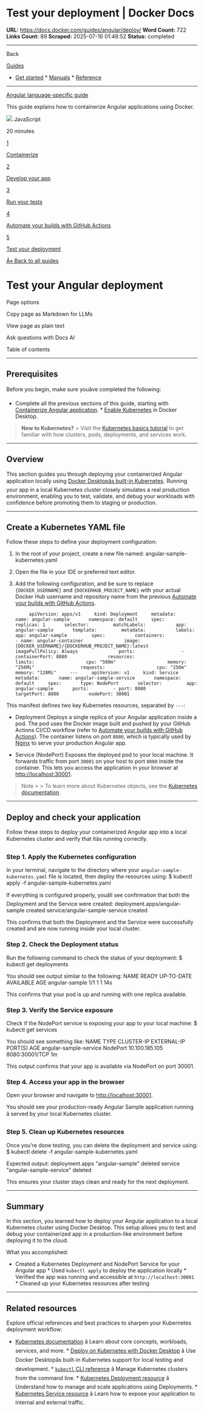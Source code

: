 # Test your deployment | Docker Docs

**URL:** https://docs.docker.com/guides/angular/deploy/
**Word Count:** 722
**Links Count:** 89
**Scraped:** 2025-07-16 01:48:52
**Status:** completed

---

Back

[Guides](https://docs.docker.com/guides/)

  * [Get started](https://docs.docker.com/get-started/)   * [Manuals](https://docs.docker.com/manuals/)   * [Reference](https://docs.docker.com/reference/)

* * *

[Angular language-specific guide](https://docs.docker.com/guides/angular/)

This guide explains how to containerize Angular applications using Docker.

![](https://cdn.jsdelivr.net/gh/devicons/devicon@latest/icons/javascript/javascript-original.svg) JavaScript

20 minutes

[1](https://docs.docker.com/guides/angular/containerize/)

[Containerize](https://docs.docker.com/guides/angular/containerize/)

[2](https://docs.docker.com/guides/angular/develop/)

[Develop your app](https://docs.docker.com/guides/angular/develop/)

[3](https://docs.docker.com/guides/angular/run-tests/)

[Run your tests](https://docs.docker.com/guides/angular/run-tests/)

[4](https://docs.docker.com/guides/angular/configure-github-actions/)

[Automate your builds with GitHub Actions](https://docs.docker.com/guides/angular/configure-github-actions/)

[5](https://docs.docker.com/guides/angular/deploy/)

[Test your deployment](https://docs.docker.com/guides/angular/deploy/)

[Â« Back to all guides](https://docs.docker.com/guides/)

# Test your Angular deployment

Page options

Copy page as Markdown for LLMs

View page as plain text

Ask questions with Docs AI

Table of contents

* * *

## Prerequisites

Before you begin, make sure youâve completed the following:

  * Complete all the previous sections of this guide, starting with [Containerize Angular application](https://docs.docker.com/guides/angular/containerize/).   * [Enable Kubernetes](https://docs.docker.com/desktop/features/kubernetes/#install-and-turn-on-kubernetes) in Docker Desktop.

> **New to Kubernetes?**   >  Visit the [Kubernetes basics tutorial](https://kubernetes.io/docs/tutorials/kubernetes-basics/) to get familiar with how clusters, pods, deployments, and services work.

* * *

## Overview

This section guides you through deploying your containerized Angular application locally using [Docker Desktopâs built-in Kubernetes](https://docs.docker.com/desktop/kubernetes/). Running your app in a local Kubernetes cluster closely simulates a real production environment, enabling you to test, validate, and debug your workloads with confidence before promoting them to staging or production.

* * *

## Create a Kubernetes YAML file

Follow these steps to define your deployment configuration:

  1. In the root of your project, create a new file named: angular-sample-kubernetes.yaml

  2. Open the file in your IDE or preferred text editor.

  3. Add the following configuration, and be sure to replace `{DOCKER_USERNAME}` and `{DOCKERHUB_PROJECT_NAME}` with your actual Docker Hub username and repository name from the previous [Automate your builds with GitHub Actions](https://docs.docker.com/guides/angular/configure-github-actions/).

              apiVersion: apps/v1     kind: Deployment     metadata:       name: angular-sample       namespace: default     spec:       replicas: 1       selector:         matchLabels:           app: angular-sample       template:         metadata:           labels:             app: angular-sample         spec:           containers:             - name: angular-container               image: {DOCKER_USERNAME}/{DOCKERHUB_PROJECT_NAME}:latest               imagePullPolicy: Always               ports:                 - containerPort: 8080               resources:                 limits:                   cpu: "500m"                   memory: "256Mi"                 requests:                   cpu: "250m"                   memory: "128Mi"     ---     apiVersion: v1     kind: Service     metadata:       name: angular-sample-service       namespace: default     spec:       type: NodePort       selector:         app: angular-sample       ports:         - port: 8080           targetPort: 8080           nodePort: 30001

This manifest defines two key Kubernetes resources, separated by `---`:

  * Deployment Deploys a single replica of your Angular application inside a pod. The pod uses the Docker image built and pushed by your GitHub Actions CI/CD workflow   \(refer to [Automate your builds with GitHub Actions](https://docs.docker.com/guides/angular/configure-github-actions/)\).   The container listens on port `8080`, which is typically used by [Nginx](https://nginx.org/en/docs/) to serve your production Angular app.

  * Service \(NodePort\) Exposes the deployed pod to your local machine.   It forwards traffic from port `30001` on your host to port `8080` inside the container.   This lets you access the application in your browser at <http://localhost:30001>.

> Note >  > To learn more about Kubernetes objects, see the [Kubernetes documentation](https://kubernetes.io/docs/home/).

* * *

## Deploy and check your application

Follow these steps to deploy your containerized Angular app into a local Kubernetes cluster and verify that itâs running correctly.

### Step 1. Apply the Kubernetes configuration

In your terminal, navigate to the directory where your `angular-sample-kubernetes.yaml` file is located, then deploy the resources using:                 $ kubectl apply -f angular-sample-kubernetes.yaml     

If everything is configured properly, youâll see confirmation that both the Deployment and the Service were created:                 deployment.apps/angular-sample created       service/angular-sample-service created

This confirms that both the Deployment and the Service were successfully created and are now running inside your local cluster.

### Step 2. Check the Deployment status

Run the following command to check the status of your deployment:                 $ kubectl get deployments     

You should see output similar to the following:                 NAME                 READY   UP-TO-DATE   AVAILABLE   AGE       angular-sample       1/1     1            1           14s

This confirms that your pod is up and running with one replica available.

### Step 3. Verify the Service exposure

Check if the NodePort service is exposing your app to your local machine:               $ kubectl get services     

You should see something like:               NAME                     TYPE        CLUSTER-IP       EXTERNAL-IP   PORT(S)          AGE     angular-sample-service   NodePort    10.100.185.105    <none>        8080:30001/TCP   1m

This output confirms that your app is available via NodePort on port 30001.

### Step 4. Access your app in the browser

Open your browser and navigate to <http://localhost:30001>.

You should see your production-ready Angular Sample application running â served by your local Kubernetes cluster.

### Step 5. Clean up Kubernetes resources

Once you're done testing, you can delete the deployment and service using:                 $ kubectl delete -f angular-sample-kubernetes.yaml     

Expected output:                 deployment.apps "angular-sample" deleted       service "angular-sample-service" deleted

This ensures your cluster stays clean and ready for the next deployment.

* * *

## Summary

In this section, you learned how to deploy your Angular application to a local Kubernetes cluster using Docker Desktop. This setup allows you to test and debug your containerized app in a production-like environment before deploying it to the cloud.

What you accomplished:

  * Created a Kubernetes Deployment and NodePort Service for your Angular app   * Used `kubectl apply` to deploy the application locally   * Verified the app was running and accessible at `http://localhost:30001`   * Cleaned up your Kubernetes resources after testing

* * *

## Related resources

Explore official references and best practices to sharpen your Kubernetes deployment workflow:

  * [Kubernetes documentation](https://kubernetes.io/docs/home/) â Learn about core concepts, workloads, services, and more.   * [Deploy on Kubernetes with Docker Desktop](https://docs.docker.com/desktop/features/kubernetes/) â Use Docker Desktopâs built-in Kubernetes support for local testing and development.   * [`kubectl` CLI reference](https://kubernetes.io/docs/reference/kubectl/) â Manage Kubernetes clusters from the command line.   * [Kubernetes Deployment resource](https://kubernetes.io/docs/concepts/workloads/controllers/deployment/) â Understand how to manage and scale applications using Deployments.   * [Kubernetes Service resource](https://kubernetes.io/docs/concepts/services-networking/service/) â Learn how to expose your application to internal and external traffic.